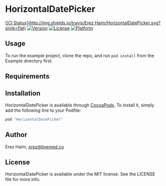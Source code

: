 # HorizontalDatePicker

[![CI Status](http://img.shields.io/travis/Erez Haim/HorizontalDatePicker.svg?style=flat)](https://travis-ci.org/Erez-Panda/horizontal-date-picker)
[![Version](https://img.shields.io/cocoapods/v/HorizontalDatePicker.svg?style=flat)](http://cocoapods.org/pods/HorizontalDatePicker)
[![License](https://img.shields.io/cocoapods/l/HorizontalDatePicker.svg?style=flat)](http://cocoapods.org/pods/HorizontalDatePicker)
[![Platform](https://img.shields.io/cocoapods/p/HorizontalDatePicker.svg?style=flat)](http://cocoapods.org/pods/HorizontalDatePicker)

## Usage

To run the example project, clone the repo, and run `pod install` from the Example directory first.

## Requirements

## Installation

HorizontalDatePicker is available through [CocoaPods](http://cocoapods.org). To install
it, simply add the following line to your Podfile:

```ruby
pod "HorizontalDatePicker"
```

## Author

Erez Haim, erez@livemed.co

## License

HorizontalDatePicker is available under the MIT license. See the LICENSE file for more info.
